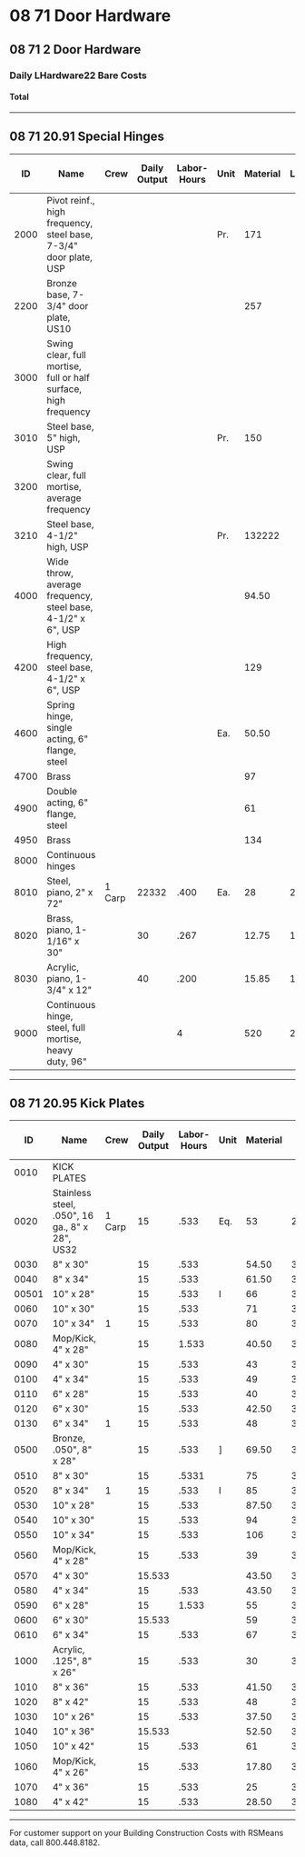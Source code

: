 # 08 71 Door Hardware

## 08 71 2 Door Hardware

### Daily LHardware22 Bare Costs

#### Total

---

## 08 71 20.91 Special Hinges

| ID   | Name                                                                 | Crew   | Daily Output | Labor-Hours | Unit | Material | Labor | Equipment | Total | Total Incl O&P |
|------|----------------------------------------------------------------------|--------|--------------|-------------|------|----------|-------|-----------|-------|----------------|
| 2000 | Pivot reinf., high frequency, steel base, 7-3/4" door plate, USP     |        |              |             | Pr.  | 171      |       |           | 171   | 188            |
| 2200 | Bronze base, 7-3/4" door plate, US10                                 |        |              |             |      | 257      |       |           | 257   | 283            |
| 3000 | Swing clear, full mortise, full or half surface, high frequency      |        |              |             |      |          |       |           |       |                |
| 3010 | Steel base, 5" high, USP                                             |        |              |             | Pr.  | 150      |       |           | 150   | 165            |
| 3200 | Swing clear, full mortise, average frequency                         |        |              |             |      |          |       |           |       |                |
| 3210 | Steel base, 4-1/2" high, USP                                         |        |              |             | Pr.  | 132222   |       |           | 133   | 146            |
| 4000 | Wide throw, average frequency, steel base, 4-1/2" x 6", USP          |        |              |             |      | 94.50    |       |           | 94.50 | 104            |
| 4200 | High frequency, steel base, 4-1/2" x 6", USP                         |        |              |             |      | 129      |       |           | 129   | 142            |
| 4600 | Spring hinge, single acting, 6" flange, steel                        |        |              |             | Ea.  | 50.50    |       |           | 50.50 | 55.50           |
| 4700 | Brass                                                                |        |              |             |      | 97       |       | 1         | 97    | 107            |
| 4900 | Double acting, 6" flange, steel                                      |        |              |             |      | 61       |       |           | 61    | 67             |
| 4950 | Brass                                                                |        |              |             |      | 134      |       |           | 134   | 148            |
| 8000 | Continuous hinges                                                    |        |              |             |      |          |       |           |       |                |
| 8010 | Steel, piano, 2" x 72"                                               | 1 Carp | 22332        | .400        | Ea.  | 28       | 22.50 |           | 50.50 | 64.50           |
| 8020 | Brass, piano, 1-1/16" x 30"                                          |        | 30           | .267        |      | 12.75    | 15    |           | 27.75 | 36.50           |
| 8030 | Acrylic, piano, 1-3/4" x 12"                                         |        | 40           | .200        |      | 15.85    | 11.25 |           | 27.10 | 34              |
| 9000 | Continuous hinge, steel, full mortise, heavy duty, 96"               |        |              | 4           |      | 520      | 225   |           | 745   | 910            |

---

## 08 71 20.95 Kick Plates

| ID    | Name                                              | Crew   | Daily Output | Labor-Hours | Unit | Material | Labor | Equipment | Total | Total Incl O&P |
|-------|---------------------------------------------------|--------|--------------|-------------|------|----------|-------|-----------|-------|----------------|
| 0010  | KICK PLATES                                       |        |              |             |      |          |       |           |       |                |
| 0020  | Stainless steel, .050", 16 ga., 8" x 28", US32    | 1 Carp | 15           | .533        | Eq.  | 53       | 230222222222222222222222 | | 83    | 103            |
| 0030  | 8" x 30"                                          |        | 15           | .533        |      | 54.50    | 30    |           | 84.50 | 104            |
| 0040  | 8" x 34"                                          |        | 15           | .533        |      | 61.50    | 30    |           | 91.50 | 112            |
| 00501 | 10" x 28"                                         |        | 15           | .533        | I    | 66       | 30    |           | 96    | 118            |
| 0060  | 10" x 30"                                         |        | 15           | .533        |      | 71       | 30    |           | 101   | 123            |
| 0070  | 10" x 34"                                         | 1      | 15           | .533        |      | 80       | 30    |           | 110   | 133            |
| 0080  | Mop/Kick, 4" x 28"                                |        | 15           | 1.533       |      | 40.50    | 30    |           | 70.50 | 89.50           |
| 0090  | 4" x 30"                                          |        | 15           | .533        |      | 43       | 30    |           | 73    | 92             |
| 0100  | 4" x 34"                                          |        | 15           | .533        |      | 49       | 30    |           | 79    | 98.50           |
| 0110  | 6" x 28"                                          |        | 15           | .533        |      | 40       | 30    |           | 70    | 88.50           |
| 0120  | 6" x 30"                                          |        | 15           | .533        |      | 42.50    | 30    |           | 72.50 | 91             |
| 0130  | 6" x 34"                                          | 1      | 15           | .533        |      | 48       | 30    |           | 78    | 97.50           |
| 0500  | Bronze, .050", 8" x 28"                           |        | 15           | .533        | ]    | 69.50    | 30    |           | 99.50 | 121            |
| 0510  | 8" x 30"                                          |        | 15           | .5331       |      | 75       | 30    |           | 105   | 127            |
| 0520  | 8" x 34"                                          | 1      | 15           | .533        | I    | 85       | 30    |           | 115   | 139            |
| 0530  | 10" x 28"                                         |        | 15           | .533        |      | 87.50    | 30    |           | 117.50| 141            |
| 0540  | 10" x 30"                                         |        | 15           | .533        |      | 94       | 30    |           | 124   | 148            |
| 0550  | 10" x 34"                                         |        | 15           | .533        |      | 106      | 30    |           | 136   | 162            |
| 0560  | Mop/Kick, 4" x 28"                                |        | 15           | .533        |      | 39       | 30    |           | 69    | 87.50           |
| 0570  | 4" x 30"                                          |        | 15.533       |             |      | 43.50    | 30    |           | 73.50 | 92             |
| 0580  | 4" x 34"                                          |        | 15           | .533        |      | 43.50    | 30    |           | 73.50 | 92.50           |
| 0590  | 6" x 28"                                          |        | 15           | 1.533       |      | 55       | 30    |           | 85    | 105            |
| 0600  | 6" x 30"                                          |        | 15.533       |             |      | 59       | 30    |           | 89    | 110            |
| 0610  | 6" x 34"                                          |        | 15           | .533        |      | 67       | 30    |           | 97    | 119            |
| 1000  | Acrylic, .125", 8" x 26"                          |        | 15           | .533        |      | 30       | 30    |           | 60    | 77             |
| 1010  | 8" x 36"                                          |        | 15           | .533        |      | 41.50    | 30    |           | 71.50 | 90             |
| 1020  | 8" x 42"                                          |        | 15           | .533        |      | 48       | 30    |           | 78    | 97.50           |
| 1030  | 10" x 26"                                         |        | 15           | .533        |      | 37.50    | 30    |           | 67.50 | 85.50           |
| 1040  | 10" x 36"                                         |        | 15.533       |             |      | 52.50    | 30    |           | 82.50 | 102            |
| 1050  | 10" x 42"                                         |        | 15           | .533        |      | 61       | 30    |           | 911   | 112            |
| 1060  | Mop/Kick, 4" x 26"                                |        | 15           | .533        |      | 17.80    | 30    |           | 47.80 | 64             |
| 1070  | 4" x 36"                                          |        | 15           | .533        |      | 25       | 30    |           | 55    | 72             |
| 1080  | 4" x 42"                                          |        | 15           | .533        |      | 28.50    | 30    |           | 58.50 | 76             |

---

For customer support on your Building Construction Costs with RSMeans data, call 800.448.8182.